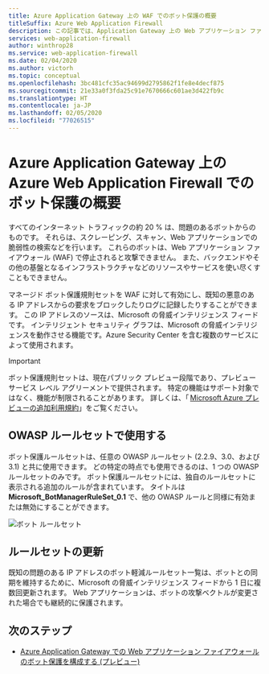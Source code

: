 ```yaml
---
title: Azure Application Gateway 上の WAF でのボット保護の概要
titleSuffix: Azure Web Application Firewall
description: この記事では、Application Gateway 上の Web アプリケーション ファイアウォール (WAF) でのボット保護の概要について説明します
services: web-application-firewall
author: winthrop28
ms.service: web-application-firewall
ms.date: 02/04/2020
ms.author: victorh
ms.topic: conceptual
ms.openlocfilehash: 3bc481cfc35ac94699d2795862f1fe8e4decf875
ms.sourcegitcommit: 21e33a0f3fda25c91e7670666c601ae3d422fb9c
ms.translationtype: HT
ms.contentlocale: ja-JP
ms.lasthandoff: 02/05/2020
ms.locfileid: "77026515"
---
```

# <a name="azure-web-application-firewall-on-azure-application-gateway-bot-protection-overview"></a>Azure Application Gateway 上の Azure Web Application Firewall でのボット保護の概要

すべてのインターネット トラフィックの約 20 % は、問題のあるボットからのものです。 それらは、スクレーピング、スキャン、Web アプリケーションでの脆弱性の検索などを行います。 これらのボットは、Web アプリケーション ファイアウォール (WAF) で停止されると攻撃できません。 また、バックエンドやその他の基盤となるインフラストラクチャなどのリソースやサービスを使い尽くすこともできません。

マネージド ボット保護規則セットを WAF に対して有効にし、既知の悪意のある IP アドレスからの要求をブロックしたりログに記録したりすることができます。 この IP アドレスのソースは、Microsoft の脅威インテリジェンス フィードです。 インテリジェント セキュリティ グラフは、Microsoft の脅威インテリジェンスを動作させる機能です。Azure Security Center を含む複数のサービスによって使用されます。

> [!IMPORTANT]
> ボット保護規則セットは、現在パブリック プレビュー段階であり、プレビュー サービス レベル アグリーメントで提供されます。 特定の機能はサポート対象ではなく、機能が制限されることがあります。 詳しくは、「 [Microsoft Azure プレビューの追加利用規約](https://azure.microsoft.com/support/legal/preview-supplemental-terms/)」をご覧ください。 

## <a name="use-with-owasp-rulesets"></a>OWASP ルールセットで使用する

ボット保護ルールセットは、任意の OWASP ルールセット (2.2.9、3.0、および 3.1) と共に使用できます。 どの特定の時点でも使用できるのは、1 つの OWASP ルールセットのみです。 ボット保護ルールセットには、独自のルールセットに表示される追加のルールが含まれています。 タイトルは **Microsoft_BotManagerRuleSet_0.1** で、他の OWASP ルールと同様に有効または無効にすることができます。

![ボット ルールセット](../media/bot-protection-overview/bot-ruleset.png)

## <a name="ruleset-update"></a>ルールセットの更新

既知の問題のある IP アドレスのボット軽減ルールセット一覧は、ボットとの同期を維持するために、Microsoft の脅威インテリジェンス フィードから 1 日に複数回更新されます。 Web アプリケーションは、ボットの攻撃ベクトルが変更された場合でも継続的に保護されます。

## <a name="next-steps"></a>次のステップ

- [Azure Application Gateway での Web アプリケーション ファイアウォールのボット保護を構成する (プレビュー)](bot-protection.md)
